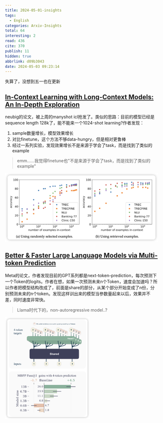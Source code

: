 ```yaml
---
title: 2024-05-01-insights
tags:
  - English
categories: Arxiv-Insights
total: 64
interesting: 2
read: 436
cite: 370
publish: 11
hidden: true
abbrlink: d09b3043
date: 2024-05-03 09:23:14
---
```


失算了，没想到五一也在更新

## [In-Context Learning with Long-Context Models: An In-Depth Exploration](https://arxiv.org/pdf/2405.00200)

neubig的论文，被上周的manyshot icl抢发了。类似的思路：目前的模型已经是sequence length 128k了，能不能来一个1024-shot learning?作者发现：

1. sample数量增长，模型效果增长
2. 对比finetune，这个方法不够data-hungry，但是相对更鲁棒
3. 经过一系列实验，发现效果增长不是来源于学会了task，而是找到了类似的example

> emm……我觉得finetune也"不是来源于学会了task，而是找到了类似的example"

<img src="../../files/images/arxiv-insights/2024-04-29-05-03/icl.png" >







## [Better & Faster Large Language Models via Multi-token Prediction](https://arxiv.org/pdf/2404.19737)

Meta的论文，作者发现目前的GPT系列都是next-token-prediction，每次预测下一个Token的logits。作者在想，如果一次预测未来n个Token，速度会加速吗？所以作者把模型结构改成了，前面是share的部分，从某个部分开始变成了n份，分别预测未来的n个token。发现这样训出来的模型当参数量起来以后，效果并不差，同时速度非常快。

> Llama时代下的，non-autoregressive model..?

<img src="../../files/images/arxiv-insights/2024-04-29-05-03/multi-head.png" style="zoom:33%;" >
